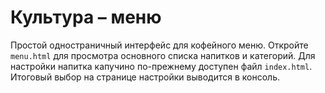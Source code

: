 # Культура – меню

Простой одностраничный интерфейс для кофейного меню. Откройте `menu.html` для просмотра основного списка напитков и категорий. Для настройки напитка капучино по-прежнему доступен файл `index.html`. Итоговый выбор на странице настройки выводится в консоль.
